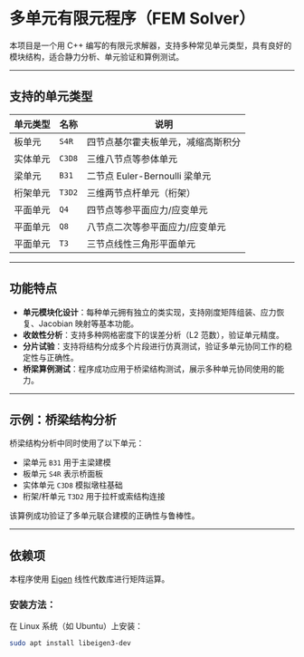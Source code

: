 # 多单元有限元程序（FEM Solver）

本项目是一个用 C++ 编写的有限元求解器，支持多种常见单元类型，具有良好的模块结构，适合静力分析、单元验证和算例测试。

---

## 支持的单元类型

| 单元类型 | 名称    | 说明                                  |
|----------|---------|---------------------------------------|
| 板单元   | `S4R`   | 四节点基尔霍夫板单元，减缩高斯积分        |
| 实体单元 | `C3D8` | 三维八节点等参体单元         |
| 梁单元   | `B31`   | 二节点 Euler-Bernoulli 梁单元         |
| 桁架单元 | `T3D2`  | 三维两节点杆单元（桁架）              |
| 平面单元 | `Q4`    | 四节点等参平面应力/应变单元           |
| 平面单元 | `Q8`    | 八节点二次等参平面应力/应变单元       |
| 平面单元 | `T3`    | 三节点线性三角形平面单元              |

---

## 功能特点

- **单元模块化设计**：每种单元拥有独立的类实现，支持刚度矩阵组装、应力恢复、Jacobian 映射等基本功能。
- **收敛性分析**：支持多种网格密度下的误差分析（L2 范数），验证单元精度。
- **分片试验**：支持将结构分成多个片段进行仿真测试，验证多单元协同工作的稳定性与正确性。
- **桥梁算例测试**：程序成功应用于桥梁结构测试，展示多种单元协同使用的能力。

---

## 示例：桥梁结构分析

桥梁结构分析中同时使用了以下单元：
- 梁单元 `B31` 用于主梁建模
- 板单元 `S4R` 表示桥面板
- 实体单元 `C3D8` 模拟墩柱基础
- 桁架/杆单元 `T3D2` 用于拉杆或索结构连接

该算例成功验证了多单元联合建模的正确性与鲁棒性。

---

## 依赖项

本程序使用 [Eigen](https://eigen.tuxfamily.org/) 线性代数库进行矩阵运算。

### 安装方法：

在 Linux 系统（如 Ubuntu）上安装：

```bash
sudo apt install libeigen3-dev

